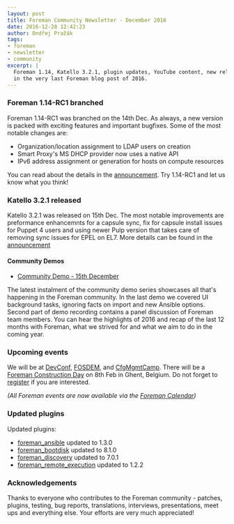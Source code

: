 ```yaml
---
layout: post
title: Foreman Community Newsletter - December 2016
date: 2016-12-28 12:42:23
author: Ondřej Pražák
tags:
- foreman
- newsletter
- community
excerpt: |
  Foreman 1.14, Katello 3.2.1, plugin updates, YouTube content, new releases...
  in the very last Foreman blog post of 2016.
---
```


### Foreman 1.14-RC1 branched

Foreman 1.14-RC1 was branched on the 14th Dec. As always, a new version is
packed with exciting features and important bugfixes. Some of the most notable changes are:

* Organization/location assignment to LDAP users on creation
* Smart Proxy's MS DHCP provider now uses a native API
* IPv6 address assignment or generation for hosts on compute resources

You can read about the details in the [announcement][1_14]. Try 1.14-RC1 and let us know what you think!

[1_14]: https://groups.google.com/forum/#!topic/foreman-announce/Y2yImbWecw0/discussion

### Katello 3.2.1 released

Katello 3.2.1 was released on 15th Dec. The most notable improvements are preformance enhancemnts for a capsule sync,
fix for capsule install issues for Puppet 4 users and using newer Pulp version that takes care of removing sync issues
for EPEL on EL7. More details can be found in the [announcement][k3_2_1]

[k3_2_1]: https://groups.google.com/forum/#!topic/foreman-users/m_ZfV9RsIgU

#### Community Demos

* [Community Demo - 15th December](https://www.youtube.com/watch?v=CY1U_54Cbbs)

The latest instalment of the community demo series showcases all that's
happening in the Foreman community. In the last demo we covered UI background tasks, ignoring facts on import and
new Ansible options. Second part of demo recording contains a panel discussion of Foreman team members. You can hear
the highlights of 2016 and recap of the last 12 months with Foreman,
what we strived for and what we aim to do in the coming year.

### Upcoming events

We will be at [DevConf][devconf], [FOSDEM][fosdem], and [CfgMgmtCamp][cfgmgmc]. There will be a [Foreman Construction Day][fcd] on 8th Feb in Ghent, Belgium. Do not forget to [register][fcd_register] if you are interested.

_(All Foreman events are now available via the [Foreman Calendar](/events))_

[fcd]: https://groups.google.com/forum/#!topic/foreman-users/QYIHyJ1kSBc/discussion
[fcd_register]: https://foreman-construction-day-2017.eventbrite.com/
[devconf]: https://devconf.cz
[fosdem]: https://fosdem.org
[cfgmgmc]: http://cfgmgmtcamp.eu

### Updated plugins

Updated plugins:

- [foreman_ansible](https://github.com/theforeman/foreman_ansible) updated to 1.3.0
- [foreman_bootdisk](https://github.com/theforeman/foreman_bootdisk) updated to 8.1.0
- [foreman_discovery](https://github.com/theforeman/foreman_discovery) updated to 7.0.1
- [foreman_remote_execution](https://github.com/theforeman/foreman_remote_execution) updated to 1.2.2

### Acknowledgements

Thanks to everyone who contributes to the Foreman community - patches, plugins,
testing, bug reports, translations, interviews, presentations, meet ups and
everything else. Your efforts are very much appreciated!
